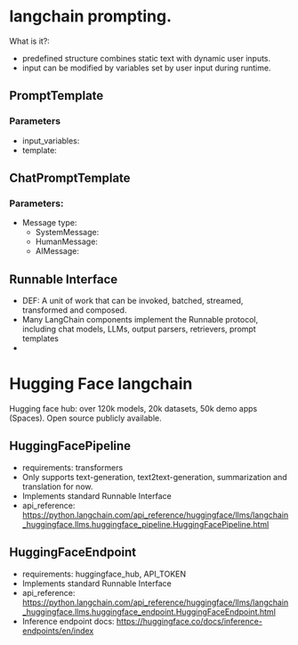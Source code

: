 # langchain prompting. 
What is it?: 
- predefined structure combines static text with dynamic user inputs.
- input can be modified by variables set by user input during runtime.

## PromptTemplate
### Parameters
- input_variables:
- template:

## ChatPromptTemplate
### Parameters:
- Message type: 
    - SystemMessage:
    - HumanMessage:
    - AIMessage: 

## Runnable Interface
- DEF: A unit of work that can be invoked, batched, streamed, transformed and composed.
- Many LangChain components implement the Runnable protocol, including chat models, LLMs, output parsers, retrievers, prompt templates
- 
# Hugging Face langchain
Hugging face hub: over 120k models, 20k datasets, 50k demo apps (Spaces). Open source publicly available.

## HuggingFacePipeline
- requirements: transformers
- Only supports text-generation, text2text-generation, summarization and translation for now.
- Implements standard Runnable Interface
- api_reference: https://python.langchain.com/api_reference/huggingface/llms/langchain_huggingface.llms.huggingface_pipeline.HuggingFacePipeline.html

## HuggingFaceEndpoint
- requirements: huggingface_hub, API_TOKEN
- Implements standard Runnable Interface
- api_reference: https://python.langchain.com/api_reference/huggingface/llms/langchain_huggingface.llms.huggingface_endpoint.HuggingFaceEndpoint.html
- Inference endpoint docs: https://huggingface.co/docs/inference-endpoints/en/index